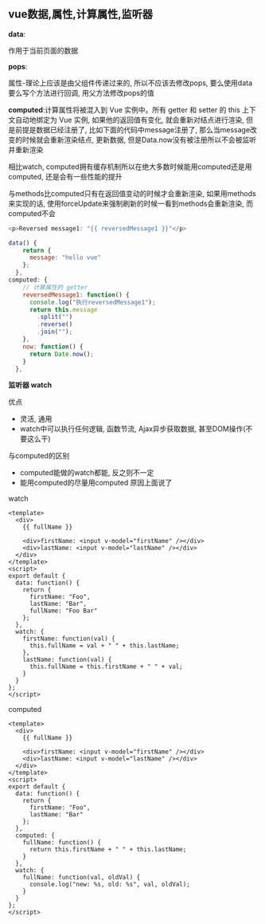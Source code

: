 ## vue数据,属性,计算属性,监听器

**data**: 

作用于当前页面的数据 



**pops**: 

属性-理论上应该是由父组件传递过来的, 所以不应该去修改pops, 要么使用data 要么写个方法进行回调, 用父方法修改pops的值



**computed**:计算属性将被混入到 Vue 实例中。所有 getter 和 setter 的 this 上下文自动地绑定为 Vue 实例, 如果他的返回值有变化, 就会重新对结点进行渲染, 但是前提是数据已经注册了, 比如下面的代码中message注册了, 那么当message改变的时候就会重新渲染结点, 更新数据, 但是Data.now没有被注册所以不会被监听并重新渲染

相比watch, computed拥有缓存机制所以在绝大多数时候能用computed还是用computed, 还是会有一些性能的提升

与methods比computed只有在返回值变动的时候才会重新渲染, 如果用methods来实现的话, 使用forceUpdate来强制刷新的时候一看到methods会重新渲染, 而computed不会

```js
<p>Reversed message1: "{{ reversedMessage1 }}"</p>

data() {
    return {
      message: "hello vue"
    };
  },
computed: {
    // 计算属性的 getter
    reversedMessage1: function() {
      console.log("执行reversedMessage1");
      return this.message
        .split("")
        .reverse()
        .join("");
    },
    now: function() {
      return Date.now();
    }
  },
```



**监听器 watch**

优点

- 灵活, 通用
- watch中可以执行任何逻辑, 函数节流, Ajax异步获取数据, 甚至DOM操作(不要这么干)

与computed的区别

- computed能做的watch都能, 反之则不一定
- 能用computed的尽量用computed 原因上面说了



watch

```vue
<template>
  <div>
    {{ fullName }}

    <div>firstName: <input v-model="firstName" /></div>
    <div>lastName: <input v-model="lastName" /></div>
  </div>
</template>
<script>
export default {
  data: function() {
    return {
      firstName: "Foo",
      lastName: "Bar",
      fullName: "Foo Bar"
    };
  },
  watch: {
    firstName: function(val) {
      this.fullName = val + " " + this.lastName;
    },
    lastName: function(val) {
      this.fullName = this.firstName + " " + val;
    }
  }
};
</script>

```



computed

```vue
<template>
  <div>
    {{ fullName }}

    <div>firstName: <input v-model="firstName" /></div>
    <div>lastName: <input v-model="lastName" /></div>
  </div>
</template>
<script>
export default {
  data: function() {
    return {
      firstName: "Foo",
      lastName: "Bar"
    };
  },
  computed: {
    fullName: function() {
      return this.firstName + " " + this.lastName;
    }
  },
  watch: {
    fullName: function(val, oldVal) {
      console.log("new: %s, old: %s", val, oldVal);
    }
  }
};
</script>
```



